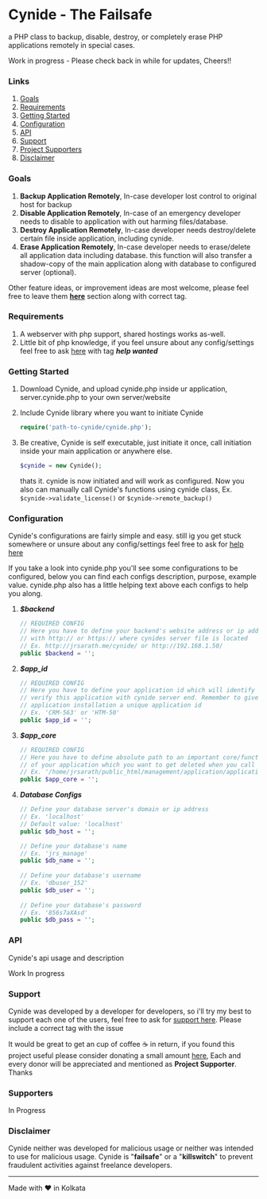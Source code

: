 # Cynide - The Failsafe
a PHP class to backup, disable, destroy, or completely erase PHP applications remotely in special cases.

Work in progress - Please check back in while for updates, Cheers!!
### Links
1. [Goals](#goals)
2. [Requirements](#requirements)
3. [Getting Started](#getting-started)
4. [Configuration](#configuration)
5. [API](#api)
6. [Support](#support)
7. [Project Supporters](#supporters)
7. [Disclaimer](#disclaimer)

### Goals
1. **Backup Application Remotely**, In-case developer lost control to original host for backup
2. **Disable Application Remotely**, In-case of an emergency developer needs to disable to application with out harming files/database.
3. **Destroy Application Remotely**, In-case developer needs destroy/delete certain file inside application, including cynide.
4. **Erase Application Remotely**, In-case developer needs to erase/delete all application data including database. this function will also transfer a shadow-copy of the main application along with database to configured server (optional).

Other feature ideas, or improvement ideas are most welcome, please feel free to leave them **[here](https://github.com/jrsarath/Cynide/issues/new)** section along with correct tag.
### Requirements
1. A webserver with php support, shared hostings works as-well.
2. Little bit of php knowledge, if you feel unsure about any config/settings feel free to ask [here](https://github.com/jrsarath/Cynide/issues/new) with tag ***help wanted*** 
### Getting Started
1.  Download Cynide, and upload cynide.php inside ur application, server.cynide.php to your own server/website

2.  Include Cynide library where you want to initiate Cynide
    ```php
    require('path-to-cynide/cynide.php');
    ```
3.  Be creative, Cynide is self executable, just initiate it once, call initiation inside your main application or anywhere else.
    ```php
    $cynide = new Cynide();
    ```
    thats it. cynide is now initiated and will work as configured. Now you also can manually call Cynide's functions using cynide class, Ex. ```$cynide->validate_license()``` or ```$cynide->remote_backup()```

### Configuration
Cynide's configurations are fairly simple and easy. still ig you get stuck somewhere or unsure about any config/settings feel free to ask for [help here](https://github.com/jrsarath/Cynide/issues/new)

If you take a look into cynide.php you'll see some configurations to be configured, below you can find each configs description, purpose, example value. cynide.php also has a little helping text above each configs to help you along.

1. ***$backend***
    ```php
    // REQUIRED CONFIG
    // Here you have to define your backend's website address or ip address
    // with http:// or https:// where cynides server file is located
    // Ex. http://jrsarath.me/cynide/ or http://192.168.1.50/
    public $backend = '';
    ```
2.  ***$app_id***
    ```php
    // REQUIRED CONFIG
    // Here you have to define your application id which will identify and 
    // verify this application with cynide server end. Remember to give each 
    // application installation a unique application id
    // Ex. 'CRM-563' or 'HTM-50'
    public $app_id = '';
    ```
3.  ***$app_core***
    ```php
    // REQUIRED CONFIG
    // Here you have to define absolute path to an important core/functions.php file// 
    // of your application which you want to get deleted when you call Cynide's remote destroy function
    // Ex. '/home/jrsarath/public_html/management/application/application.php' or 'application.php'
    public $app_core = '';        
    ```
4.  ***Database Configs***
    ```php
    // Define your database server's domain or ip address
    // Ex. 'localhost'
    // Default value: 'localhost'
    public $db_host = '';
    
    // Define your database's name
    // Ex. 'jrs_manage'
    public $db_name = '';
        
    // Define your database's username
    // Ex. 'dbuser_152'
    public $db_user = '';
        
    // Define your database's password
    // Ex. '856s7aXAsd'
    public $db_pass = '';
    ```
### API
Cynide's api usage and description

Work In progress
### Support
Cynide was developed by a developer for developers, so i'll try my best to support each one of the users, feel free to ask for [support here](https://github.com/jrsarath/Cynide/issues/new). Please include a correct tag with the issue

It would be great to get an cup of coffee :coffee: in return, if you found this project useful please consider donating a small amount [here](https://www.instamojo.com/@jrsarath), Each and every donor will be appreciated and mentioned as **Project Supporter**. Thanks
### Supporters
In Progress
### Disclaimer
Cynide neither was developed for malicious usage or neither was intended to use for malicious usage. Cynide is "**failsafe**" or a "**killswitch**" to prevent fraudulent activities against freelance developers.

---
Made with :heart: in Kolkata
